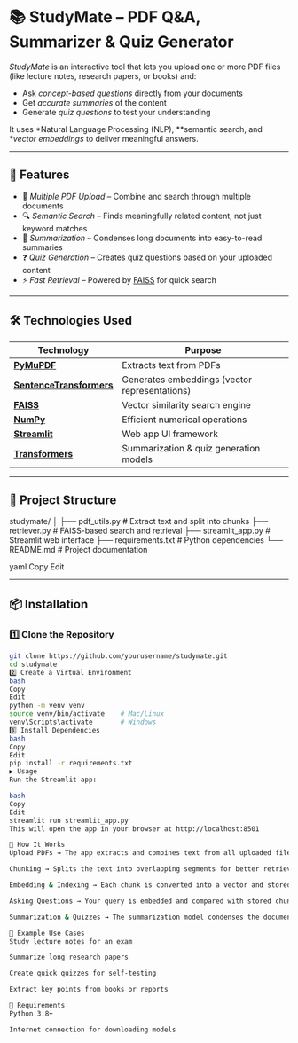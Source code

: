 # 📚 StudyMate – PDF Q&A, Summarizer & Quiz Generator

*StudyMate* is an interactive tool that lets you upload one or more PDF files (like lecture notes, research papers, or books) and:
- Ask *concept-based questions* directly from your documents
- Get *accurate summaries* of the content
- Generate *quiz questions* to test your understanding

It uses *Natural Language Processing (NLP), **semantic search, and **vector embeddings* to deliver meaningful answers.

---

## 🚀 Features
- 📄 *Multiple PDF Upload* – Combine and search through multiple documents
- 🔍 *Semantic Search* – Finds meaningfully related content, not just keyword matches
- 📝 *Summarization* – Condenses long documents into easy-to-read summaries
- ❓ *Quiz Generation* – Creates quiz questions based on your uploaded content
- ⚡ *Fast Retrieval* – Powered by [FAISS](https://github.com/facebookresearch/faiss) for quick search

---

## 🛠 Technologies Used
| Technology | Purpose |
|------------|---------|
| **[PyMuPDF](https://pymupdf.readthedocs.io/)** | Extracts text from PDFs |
| **[SentenceTransformers](https://www.sbert.net/)** | Generates embeddings (vector representations) |
| **[FAISS](https://github.com/facebookresearch/faiss)** | Vector similarity search engine |
| **[NumPy](https://numpy.org/)** | Efficient numerical operations |
| **[Streamlit](https://streamlit.io/)** | Web app UI framework |
| **[Transformers](https://huggingface.co/transformers/)** | Summarization & quiz generation models |

---

## 📂 Project Structure
studymate/
│
├── pdf_utils.py # Extract text and split into chunks
├── retriever.py # FAISS-based search and retrieval
├── streamlit_app.py # Streamlit web interface
├── requirements.txt # Python dependencies
└── README.md # Project documentation

yaml
Copy
Edit

---

## 📦 Installation

### 1️⃣ Clone the Repository
```bash
git clone https://github.com/yourusername/studymate.git
cd studymate
2️⃣ Create a Virtual Environment
bash
Copy
Edit
python -m venv venv
source venv/bin/activate    # Mac/Linux
venv\Scripts\activate       # Windows
3️⃣ Install Dependencies
bash
Copy
Edit
pip install -r requirements.txt
▶ Usage
Run the Streamlit app:

bash
Copy
Edit
streamlit run streamlit_app.py
This will open the app in your browser at http://localhost:8501

📖 How It Works
Upload PDFs → The app extracts and combines text from all uploaded files.

Chunking → Splits the text into overlapping segments for better retrieval.

Embedding & Indexing → Each chunk is converted into a vector and stored in FAISS.

Asking Questions → Your query is embedded and compared with stored chunks to find the most relevant answers.

Summarization & Quizzes → The summarization model condenses the document, and the quiz generator creates questions from the text.

🧪 Example Use Cases
Study lecture notes for an exam

Summarize long research papers

Create quick quizzes for self-testing

Extract key points from books or reports

📌 Requirements
Python 3.8+

Internet connection for downloading models
